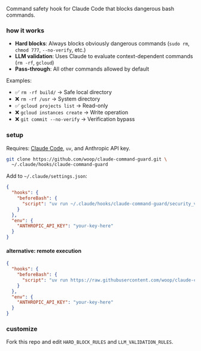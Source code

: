 Command safety hook for Claude Code that blocks dangerous bash commands.

### how it works

- **Hard blocks**: Always blocks obviously dangerous commands (`sudo rm`, `chmod 777`, `--no-verify`, etc.)
- **LLM validation**: Uses Claude to evaluate context-dependent commands (`rm -rf`, `gcloud`)  
- **Pass-through**: All other commands allowed by default

Examples:
- ✅ `rm -rf build/` → Safe local directory
- ❌ `rm -rf /usr` → System directory  
- ✅ `gcloud projects list` → Read-only
- ❌ `gcloud instances create` → Write operation
- ❌ `git commit --no-verify` → Verification bypass

### setup

Requires: [Claude Code](https://claude.ai/code), `uv`, and Anthropic API key.

```bash
git clone https://github.com/woop/claude-command-guard.git \
  ~/.claude/hooks/claude-command-guard
```

Add to `~/.claude/settings.json`:

```json
{
  "hooks": {
    "beforeBash": {
      "script": "uv run ~/.claude/hooks/claude-command-guard/security_validator.py"
    }
  },
  "env": {
    "ANTHROPIC_API_KEY": "your-key-here"
  }
}
```

#### alternative: remote execution

```json
{
  "hooks": {
    "beforeBash": {
      "script": "uv run https://raw.githubusercontent.com/woop/claude-command-guard/main/security_validator.py"
    }
  },
  "env": {
    "ANTHROPIC_API_KEY": "your-key-here"
  }
}
```

### customize

Fork this repo and edit `HARD_BLOCK_RULES` and `LLM_VALIDATION_RULES`.